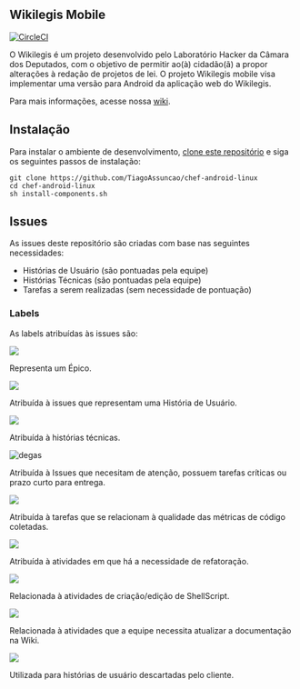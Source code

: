 ## Wikilegis Mobile

[![CircleCI](https://circleci.com/gh/fga-gpp-mds/2016.2-WikiLegis.svg?style=shield)](https://circleci.com/gh/fga-gpp-mds/2016.2-WikiLegis)

O Wikilegis é um projeto desenvolvido pelo Laboratório Hacker da Câmara dos Deputados, com o objetivo de permitir ao(à) cidadão(ã) a propor alterações à redação de projetos de lei. O projeto Wikilegis mobile visa implementar uma versão para Android da aplicação web do Wikilegis.

Para mais informações, acesse nossa <a href="https://github.com/fga-gpp-mds/2016.2-WikiLegis/wiki">wiki<a/>.

## Instalação

Para instalar o ambiente de desenvolvimento, <a href="https://github.com/TiagoAssuncao/chef-android-linux">clone este repositório</a> e siga os seguintes passos de instalação:

    git clone https://github.com/TiagoAssuncao/chef-android-linux
    cd chef-android-linux
    sh install-components.sh

## Issues

As issues deste repositório são criadas com base nas seguintes necessidades:

* Histórias de Usuário (são pontuadas pela equipe)
* Histórias Técnicas (são pontuadas pela equipe)
* Tarefas a serem realizadas (sem necessidade de pontuação)

### Labels

As labels atribuídas às issues são:

![](https://raw.githubusercontent.com/wiki/fga-gpp-mds/2016.2-Time01-WikiLegis/imagens/labels/03_epic.png) 

Representa um Épico.

![](https://raw.githubusercontent.com/wiki/fga-gpp-mds/2016.2-Time01-WikiLegis/imagens/labels/08_user.png) 

Atribuída à issues que representam uma História de Usuário.

![](https://raw.githubusercontent.com/wiki/fga-gpp-mds/2016.2-Time01-WikiLegis/imagens/labels/07_techical.png) 

Atribuída à histórias técnicas.

![degas](https://raw.githubusercontent.com/wiki/fga-gpp-mds/2016.2-Time01-WikiLegis/imagens/labels/01_degas.png) 

Atribuída à Issues que necesitam de atenção, possuem tarefas críticas ou prazo curto para entrega.

![](https://raw.githubusercontent.com/wiki/fga-gpp-mds/2016.2-Time01-WikiLegis/imagens/labels/04_metrics.png) 

Atribuída à tarefas que se relacionam à qualidade das métricas de código coletadas.

![](https://raw.githubusercontent.com/wiki/fga-gpp-mds/2016.2-Time01-WikiLegis/imagens/labels/05_refactor.png)

Atribuída à atividades em que há a necessidade de refatoração.

![](https://raw.githubusercontent.com/wiki/fga-gpp-mds/2016.2-Time01-WikiLegis/imagens/labels/06_script.png)

Relacionada à atividades de criação/edição de ShellScript.

![](https://raw.githubusercontent.com/wiki/fga-gpp-mds/2016.2-Time01-WikiLegis/imagens/labels/09_wiki.png)

Relacionada à atividades que a equipe necessita atualizar a documentação na Wiki.

![](https://raw.githubusercontent.com/wiki/fga-gpp-mds/2016.2-Time01-WikiLegis/imagens/labels/02_deleted.png) 

Utilizada para histórias de usuário descartadas pelo cliente.
